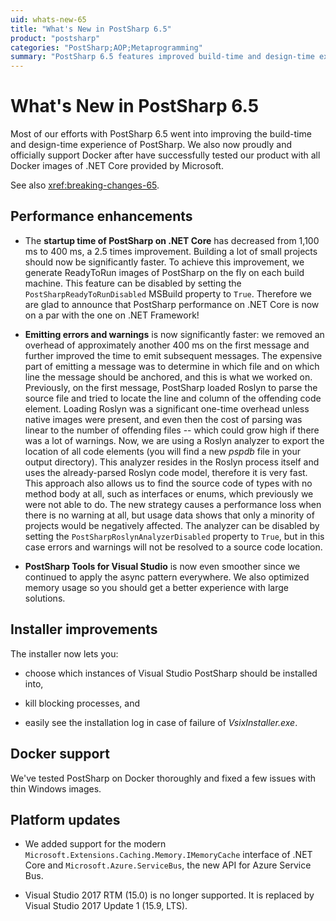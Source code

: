 ```yaml
---
uid: whats-new-65
title: "What's New in PostSharp 6.5"
product: "postsharp"
categories: "PostSharp;AOP;Metaprogramming"
summary: "PostSharp 6.5 features improved build-time and design-time experience, official Docker support, and performance enhancements. It also brings updates for Visual Studio and Docker, and installer improvements."
---
```

# What's New in PostSharp 6.5

Most of our efforts with PostSharp 6.5 went into improving the build-time and design-time experience of PostSharp. We also now proudly and officially support Docker after have successfully tested our product with all Docker images of .NET Core provided by Microsoft.

See also <xref:breaking-changes-65>. 


## Performance enhancements

* The **startup time of PostSharp on .NET Core** has decreased from 1,100 ms to 400 ms, a 2.5 times improvement. Building a lot of small projects should now be significantly faster. To achieve this improvement, we generate ReadyToRun images of PostSharp on the fly on each build machine. This feature can be disabled by setting the `PostSharpReadyToRunDisabled` MSBuild property to `True`. 
    Therefore we are glad to announce that PostSharp performance on .NET Core is now on a par with the one on .NET Framework!

* **Emitting errors and warnings** is now significantly faster: we removed an overhead of approximately another 400 ms on the first message and further improved the time to emit subsequent messages. The expensive part of emitting a message was to determine in which file and on which line the message should be anchored, and this is what we worked on. 
    Previously, on the first message, PostSharp loaded Roslyn to parse the source file and tried to locate the line and column of the offending code element. Loading Roslyn was a significant one-time overhead unless native images were present, and even then the cost of parsing was linear to the number of offending files -- which could grow high if there was a lot of warnings. Now, we are using a Roslyn analyzer to export the location of all code elements (you will find a new *pspdb* file in your output directory). This analyzer resides in the Roslyn process itself and uses the already-parsed Roslyn code model, therefore it is very fast. This approach also allows us to find the source code of types with no method body at all, such as interfaces or enums, which previously we were not able to do. The new strategy causes a performance loss when there is no warning at all, but usage data shows that only a minority of projects would be negatively affected. 
    The analyzer can be disabled by setting the `PostSharpRoslynAnalyzerDisabled` property to `True`, but in this case errors and warnings will not be resolved to a source code location. 

* **PostSharp Tools for Visual Studio** is now even smoother since we continued to apply the async pattern everywhere. We also optimized memory usage so you should get a better experience with large solutions. 




## Installer improvements

The installer now lets you:

* choose which instances of Visual Studio PostSharp should be installed into,

* kill blocking processes, and

* easily see the installation log in case of failure of *VsixInstaller.exe*. 




## Docker support

We've tested PostSharp on Docker thoroughly and fixed a few issues with thin Windows images.


## Platform updates

* We added support for the modern `Microsoft.Extensions.Caching.Memory.IMemoryCache` interface of .NET Core and `Microsoft.Azure.ServiceBus`, the new API for Azure Service Bus. 

* Visual Studio 2017 RTM (15.0) is no longer supported. It is replaced by Visual Studio 2017 Update 1 (15.9, LTS).


